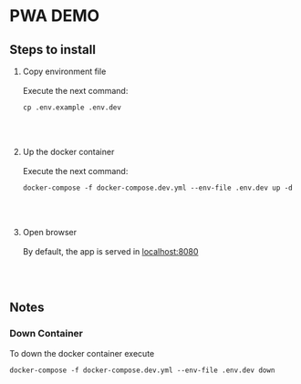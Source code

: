 # PWA DEMO

## Steps to install

1. Copy environment file
   <br/><br/>
    Execute the next command:
    
    ```shell
    cp .env.example .env.dev
    ```
    <br/><br/>
2. Up the docker container
    <br/><br/>
    Execute the next command:
    ```shell
    docker-compose -f docker-compose.dev.yml --env-file .env.dev up -d
    ```
    <br/><br/>
3. Open browser
   <br/><br/>
    By default, the app is served in [localhost:8080](http://localhost:8080)

    <br/><br/>
## Notes

### Down Container

To down the docker container execute
```shell
docker-compose -f docker-compose.dev.yml --env-file .env.dev down
```
